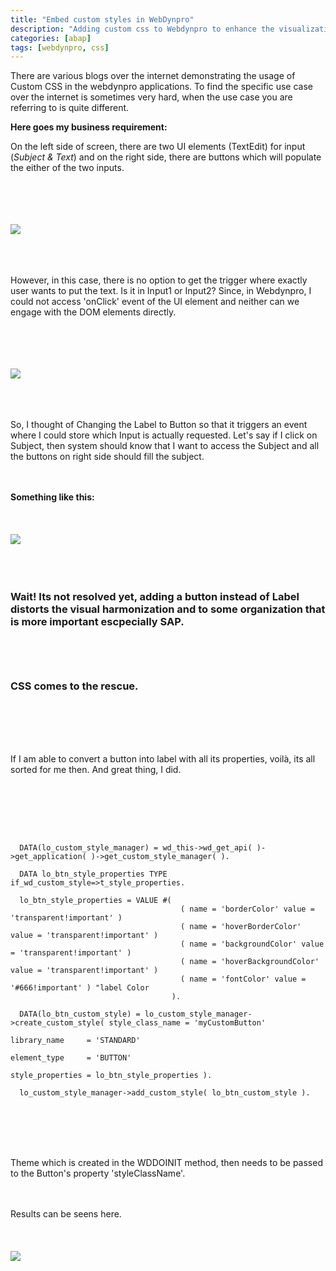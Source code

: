 ```yaml
---
title: "Embed custom styles in WebDynpro"
description: "Adding custom css to Webdynpro to enhance the visualization of WebDynpro Applications. "
categories: [abap]
tags: [webdynpro, css]
---
```

<p>
There are various blogs over the internet demonstrating the usage of Custom CSS in the webdynpro applications. To find the specific use case over the internet is sometimes very hard, when the use case you are referring to is quite different.</p>

<b>Here goes my business requirement:</b>

<p>On the left side of screen, there are two UI elements (TextEdit) for input (<i>Subject & Text</i>) and on the right side, there are buttons which will populate the either of the two inputs.</p>

<br><br><br><br>
<img src="{{site.url}}{{site.baseurl}}/images/ABAP/20200106/1.JPG">
<br><br><br><br>
<p>However, in this case, there is no option to get the trigger where exactly user wants to put the text. Is it in Input1 or Input2?
Since, in Webdynpro, I could not access 'onClick' event of the UI element and neither can we engage with the DOM elements directly.</p>

<br><br><br><br>
<img src="{{site.url}}{{site.baseurl}}/images/ABAP/20200106/2.gif">
<br><br><br><br>
<p>So, I thought of Changing the Label to Button so that it triggers an event where I could store which Input is actually requested. Let's say if I click on Subject, then system should know that I want to access the Subject and all the buttons on right side should fill the subject.</p>
<br><br>
<b>Something like this:</b>
<br><br><br><br>
<img src="{{site.url}}{{site.baseurl}}/images/ABAP/20200106/4.JPG">
<br><br><br><br>
<h3>Wait! Its not resolved yet, adding a button instead of Label distorts the visual harmonization and to some organization that is more important escpecially SAP.</b>
<br><br><br><br>
<h3>CSS comes to the rescue.</h3>
<br><br><br><br>
<p>If I am able to convert a button into label with all its properties, voilà, its all sorted for me then. And great thing, I did.</p>
<br><br><br><br>

```abap
    
  DATA(lo_custom_style_manager) = wd_this->wd_get_api( )->get_application( )->get_custom_style_manager( ).

  DATA lo_btn_style_properties TYPE if_wd_custom_style=>t_style_properties.

  lo_btn_style_properties = VALUE #(
                                      ( name = 'borderColor' value = 'transparent!important' )
                                      ( name = 'hoverBorderColor' value = 'transparent!important' )
                                      ( name = 'backgroundColor' value = 'transparent!important' )
                                      ( name = 'hoverBackgroundColor' value = 'transparent!important' )
                                      ( name = 'fontColor' value = '#666!important' ) "label Color
                                    ).

  DATA(lo_btn_custom_style) = lo_custom_style_manager->create_custom_style( style_class_name = 'myCustomButton'
                                                                      library_name     = 'STANDARD'
                                                                      element_type     = 'BUTTON'
                                                                      style_properties = lo_btn_style_properties ).

  lo_custom_style_manager->add_custom_style( lo_btn_custom_style ).
```

<br><br><br><br>
<p>
Theme which is created in the WDDOINIT method, then needs to be passed to the Button's property 'styleClassName'.
</p>

<br><br>
Results can be seens here.
<br><br><br><br>
<img src="{{site.url}}{{site.baseurl}}/images/ABAP/20200106/3.jpg">
<br><br><br><br>